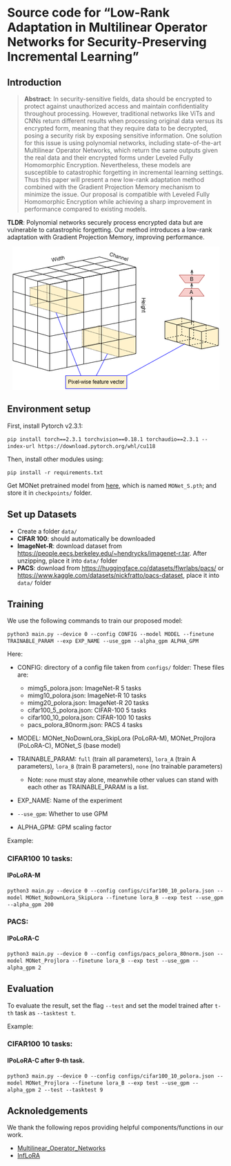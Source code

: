 # Source code for “Low-Rank Adaptation in Multilinear Operator Networks for Security-Preserving Incremental Learning”


## Introduction

> **Abstract**: In security-sensitive fields, data should be encrypted to protect against unauthorized access and maintain confidentiality throughout processing. However, traditional networks like ViTs and CNNs return different results when processing original data versus its encrypted form, meaning that they require data to be decrypted, posing a security risk by exposing sensitive information. One solution for this issue is using polynomial networks, including state-of-the-art Multilinear Operator Networks, which return the same outputs given the real data and their encrypted forms under Leveled Fully Homomorphic Encryption. Nevertheless, these models are susceptible to catastrophic forgetting in incremental learning settings. Thus this paper will present a new low-rank adaptation method combined with the Gradient Projection Memory mechanism to minimize the issue. Our proposal is compatible with Leveled Fully Homomorphic Encryption while achieving a sharp improvement in performance compared to existing models.

**TLDR**: Polynomial networks securely process encrypted data but are vulnerable to catastrophic forgetting. Our method introduces a low-rank adaptation with Gradient Projection Memory, improving performance.

<!-- ![polora_channel.png](./figure/polora_channel.png) -->
<div align="center">
  <img src="figure/polora_channel.png" alt="PoLoRA" />
</div>

## Environment setup
First, install Pytorch v2.3.1:
```
pip install torch==2.3.1 torchvision==0.18.1 torchaudio==2.3.1 --index-url https://download.pytorch.org/whl/cu118
```
Then, install other modules using:
```
pip install -r requirements.txt
```

Get MONet pretrained model from [here](https://github.com/Allencheng97/Multilinear_Operator_Networks/tree/main?tab=readme-ov-file#evaluation), which is named `MONet_S.pth`; and store it in `checkpoints/` folder.


## Set up Datasets ##
 * Create a folder `data/`
 * **CIFAR 100**: should automatically be downloaded
 * **ImageNet-R**: download dataset from https://people.eecs.berkeley.edu/~hendrycks/imagenet-r.tar. After unzipping, place it into `data/` folder 
 * **PACS**: download from https://huggingface.co/datasets/flwrlabs/pacs/ or https://www.kaggle.com/datasets/nickfratto/pacs-dataset, place it into `data/` folder 

## Training
We use the following commands to train our proposed model:
```
python3 main.py --device 0 --config CONFIG --model MODEL --finetune TRAINABLE_PARAM --exp EXP_NAME --use_gpm --alpha_gpm ALPHA_GPM
```

Here:

- CONFIG: directory of a config file taken from `configs/` folder: These files are:

  - mimg5_polora.json: ImageNet-R 5 tasks
  - mimg10_polora.json: ImageNet-R 10 tasks
  - mimg20_polora.json: ImageNet-R 20 tasks
  - cifar100_5_polora.json: CIFAR-100 5 tasks
  - cifar100_10_polora.json: CIFAR-100 10 tasks
  - pacs_polora_80norm.json: PACS 4 tasks

- MODEL: MONet_NoDownLora_SkipLora (PoLoRA-M), MONet_Projlora (PoLoRA-C), MONet_S (base model)

- TRAINABLE_PARAM: `full` (train all parameters), `lora_A` (train A parameters), `lora_B` (train B parameters), `none` (no trainable parameters)

  - Note: `none` must stay alone, meanwhile other values can stand with each other as TRAINABLE_PARAM is a list.

- EXP_NAME: Name of the experiment

- `--use_gpm`: Whether to use GPM

- ALPHA_GPM: GPM scaling factor

Example:

### CIFAR100 10 tasks:
#### IPoLoRA-M
```
python3 main.py --device 0 --config configs/cifar100_10_polora.json --model MONet_NoDownLora_SkipLora --finetune lora_B --exp test --use_gpm --alpha_gpm 200
```

### PACS:
#### IPoLoRA-C
```
python3 main.py --device 0 --config configs/pacs_polora_80norm.json --model MONet_Projlora --finetune lora_B --exp test --use_gpm --alpha_gpm 2
```

## Evaluation ##

To evaluate the result, set the flag `--test` and set the model trained after `t-th` task as `--tasktest t`.

Example:

### CIFAR100 10 tasks:
#### IPoLoRA-C after 9-th task.
```
python3 main.py --device 0 --config configs/cifar100_10_polora.json --model MONet_Projlora --finetune lora_B --exp test --use_gpm --alpha_gpm 2 --test --tasktest 9
```

## Acknoledgements
We thank the following repos providing helpful components/functions in our work.

- [Multilinear_Operator_Networks](https://github.com/Allencheng97/Multilinear_Operator_Networks)
- [InfLoRA](InfLoRA)



